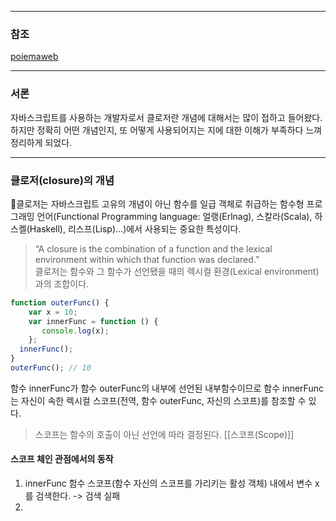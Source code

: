 
--- 
### 참조 
[poiemaweb](https://poiemaweb.com/js-closure)

--- 

### 서론 

자바스크립트를 사용하는 개발자로서 클로저란 개념에 대해서는 많이 접하고 들어왔다. 하지만 정확히 어떤 개념인지, 또 어떻게 사용되어지는 지에 대한 이해가 부족하다 느껴 정리하게 되었다. 

--- 
### 클로저(closure)의 개념 

클로저는 자바스크립트 고유의 개념이 아닌 함수를 일급 객체로 취급하는 함수형 프로그래밍 언어(Functional Programming language: 얼랭(Erlnag), 스칼라(Scala), 하스켈(Haskell), 리스프(Lisp)…)에서 사용되는 중요한 특성이다.

> “A closure is the combination of a function and the lexical environment within which that function was declared.”  
 클로저는 함수와 그 함수가 선언됐을 때의 렉시컬 환경(Lexical environment)과의 조합이다.


```js 
function outerFunc() { 
	var x = 10; 
	var innerFunc = function () {     
	   console.log(x); 
    }; 
  innerFunc(); 
} 
outerFunc(); // 10
```

함수 innerFunc가 함수 outerFunc의 내부에 선언된 내부함수이므로 함수 innerFunc는 자신이 속한 렉시컬 스코프(전역, 함수 outerFunc, 자신의 스코프)를 참조할 수 있다. 

> 스코프는 함수의 호출이 아닌 선언에 따라 결정된다. [[스코프(Scope)]]
#### 스코프 체인 관점에서의 동작 
1. innerFunc 함수 스코프(함수 자신의 스코프를 가리키는 활성 객체) 내에서 변수 x를 검색한다. -> 검색 실패 
2. 

